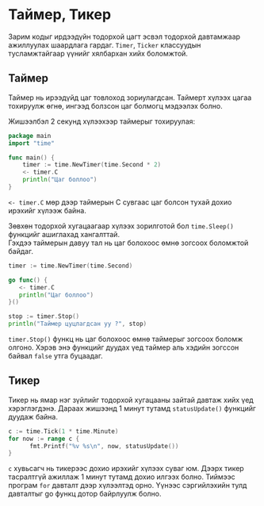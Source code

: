 # Таймер, Тикер

Зарим кодыг ирдээдүйн тодорхой цагт эсвэл тодорхой давтамжаар ажиллуулах шаардлага гардаг. `Timer`, `Ticker` классуудын тусламжтайгаар үүнийг хялбархан хийх боломжтой.

## Таймер

Таймер нь ирээдүйд цаг товлоход зориулагдсан. Таймерт хүлээх цагаа тохируулж өгнө, ингээд  болзсон цаг болмогц мэдээлэх болно.

Жишээлбэл 2 секунд хүлээхээр таймерыг тохируулая:

```go
package main
import "time"

func main() {
    timer := time.NewTimer(time.Second * 2)
    <- timer.C
    println("Цаг боллоо")
}
```

`<- timer.C` мөр дээр таймерын C сувгаас цаг болсон тухай дохио ирэхийг хүлээж байна.

Зөвхөн тодорхой хугацаагаар хүлээх зорилготой бол `time.Sleep()` функцийг ашиглахад хангалттай.  
Гэхдээ таймерын давуу тал нь цаг болохоос өмнө зогсоох боломжтой байдаг.

```go
timer := time.NewTimer(time.Second)

go func() {
   <- timer.C
   println("Цаг боллоо")
}()

stop := timer.Stop()
println("Таймер цуцлагдсан уу ?", stop)
```

`timer.Stop()` функц нь цаг болохоос өмнө таймерыг зогсоох боломж олгоно. Хэрэв энэ функцийг дуудах үед таймер аль хэдийн зогссон байвал `false` утга буцаадаг.

## Тикер

Тикер нь ямар нэг зүйлийг тодорхой хугацааны зайтай давтаж хийх үед хэрэглэгдэнэ. Дараах жишээнд 1 минут тутамд `statusUpdate()` функцийг дуудаж байна.

```go
c := time.Tick(1 * time.Minute)
for now := range c {
      fmt.Printf("%v %s\n", now, statusUpdate())
}
```

`c` хувьсагч нь тикерээс дохио ирэхийг хүлээх суваг юм. Дээрх тикер тасралтгүй ажиллаж 1 минут тутамд дохио илгээх болно. Тиймээс програм `for` давталт дээр хүлээлтэд орно. Үүнээс сэргийлэхийн тулд давталтыг go функц дотор байрлуулж болно.

